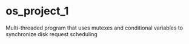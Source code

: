 # os_project_1
Multi-threaded program that uses mutexes and conditional variables to synchronize disk request scheduling
